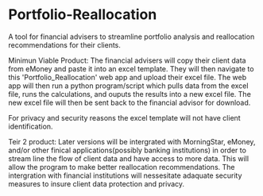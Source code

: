 # Portfolio-Reallocation
A tool for financial advisers to streamline portfolio analysis and reallocation recommendations for their clients. 

Minimun Viable Product:
The financial advisers will copy their client data from eMoney and paste it into an excel template. 
They will then navigate to this 'Portfolio_Reallocation' web app and upload their excel file. 
The web app will then run a python program/script which pulls data from the excel file, runs the calculations, and ouputs the results into a new excel file. 
The new excel file will then be sent back to the financial advisor for download. 

For privacy and security reasons the excel template will not have client identification.  







Teir 2 product:
Later versions will be intergrated with MorningStar, eMoney, and/or other finical applications(possibly banking institutions) in order to stream line the flow of client data and have access to more data. This will allow the program to make better reallocation recommendations. The intergration with financial institutions will nessesitate adaquate security measures to insure client data protection and privacy. 
